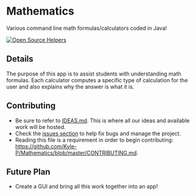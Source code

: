 # Mathematics
Various command line math formulas/calculators coded in Java!

[![Open Source Helpers](https://www.codetriage.com/kyle-p/mathematics/badges/users.svg)](https://www.codetriage.com/kyle-p/mathematics)

## Details
The purpose of this app is to assist students with understanding math formulas. Each calculator computes a specific type of calculation for the user and also explains why the answer is what it is.

## Contributing
- Be sure to refer to [IDEAS.md](https://github.com/Kyle-P/Mathematics/blob/master/IDEAS.md). This is where all our ideas and available work will be hosted.
- Check the [issues section](https://github.com/Kyle-P/Mathematics/issues) to help fix bugs and manage the project.
- Reading this file is a requirement in order to begin contributing: https://github.com/Kyle-P/Mathematics/blob/master/CONTRIBUTING.md.

## Future Plan
- Create a GUI and bring all this work together into an app!
